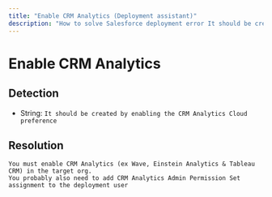 ```yaml
---
title: "Enable CRM Analytics (Deployment assistant)"
description: "How to solve Salesforce deployment error It should be created by enabling the CRM Analytics Cloud preference"
---
```

<!-- markdownlint-disable MD013 -->
# Enable CRM Analytics

## Detection

- String: `It should be created by enabling the CRM Analytics Cloud preference`

## Resolution

```shell
You must enable CRM Analytics (ex Wave, Einstein Analytics & Tableau CRM) in the target org.
You probably also need to add CRM Analytics Admin Permission Set assignment to the deployment user
```
